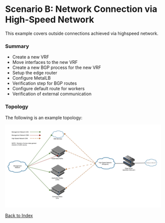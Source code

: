 
# Scenario B: Network Connection via High-Speed Network

This example covers outside connections achieved via highspeed network. 

### Summary

* Create a new VRF
* Move interfaces to the new VRF
* Create a new BGP process for the new VRF
* Setup the edge router
* Configure MetalLB
* Verification step for BGP routes
* Configure default route for workers
* Verification of external communication

### Topology

The following is an example topology:

![](../../../../img/operations/management_network/scenario-b-topology.png)

[Back to Index](index_aruba.md)
